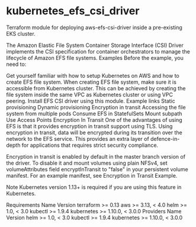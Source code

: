 # kubernetes_efs_csi_driver
Terraform module for deploying aws-efs-csi-driver inside a pre-existing EKS cluster.

The Amazon Elastic File System Container Storage Interface (CSI) Driver implements the CSI specification for container orchestrators to manage the lifecycle of Amazon EFS file systems.
Examples
Before the example, you need to:

Get yourself familiar with how to setup Kubernetes on AWS and how to create EFS file system.
When creating EFS file system, make sure it is accessible from Kubernetes cluster. This can be achieved by creating the file system inside the same VPC as Kubernetes cluster or using VPC peering.
Install EFS CSI driver using this module.
Example links
Static provisioning
Dynamic provisioning
Encryption in transit
Accessing the file system from multiple pods
Consume EFS in StatefulSets
Mount subpath
Use Access Points
Encryption In Transit
One of the advantages of using EFS is that it provides encryption in transit support using TLS. Using encryption in transit, data will be encrypted during its transition over the network to the EFS service. This provides an extra layer of defence-in-depth for applications that requires strict security compliance.

Encryption in transit is enabled by default in the master branch version of the driver. To disable it and mount volumes using plain NFSv4, set volumeAttributes field encryptInTransit to "false" in your persistent volume manifest. For an example manifest, see Encryption in Transit Example.

Note Kubernetes version 1.13+ is required if you are using this feature in Kubernetes.

Requirements
Name	Version
terraform	>= 0.13
aws	>= 3.13, < 4.0
helm	>= 1.0, < 3.0
kubectl	>= 1.9.4
kubernetes	>= 1.10.0, < 3.0.0
Providers
Name	Version
helm	>= 1.0, < 3.0
kubectl	>= 1.9.4
kubernetes	>= 1.10.0, < 3.0.0
